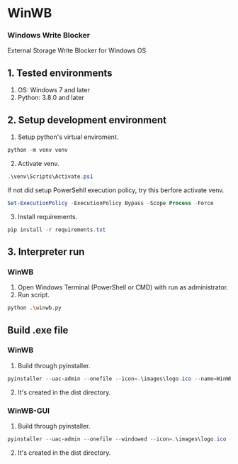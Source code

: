 # WinWB

### Windows Write Blocker
 External Storage Write Blocker for Windows OS

## 1. Tested environments
1) OS: Windows 7 and later
2) Python: 3.8.0 and later

## 2. Setup development environment
1) Setup python's virtual enviroment.
```powershell
python -m venv venv
```
2) Activate venv.
```powershell
.\venv\Scripts\Activate.ps1
```
If not did setup PowerSehll execution policy, try this berfore activate venv.
```powershell
Set-ExecutionPolicy -ExecutionPolicy Bypass -Scope Process -Force
```
3) Install requirements.
```powershell
pip install -r requirements.txt
```

## 3. Interpreter run
### WinWB
1) Open Windows Terminal (PowerShell or CMD) with run as administrator.
2) Run script.
```bash
python .\winwb.py
```

## Build .exe file
### WinWB
1) Build through pyinstaller.
```powershell
pyinstaller --uac-admin --onefile --icon=.\images\logo.ico --name=WinWB winwb.py
```
2) It's created in the dist directory.
### WinWB-GUI
1) Build through pyinstaller.
```powershell
pyinstaller --uac-admin --onefile --windowed --icon=.\images\logo.ico --add-data="images;images" --name=WinWB-GUI winwb-gui.py
```
2) It's created in the dist directory.